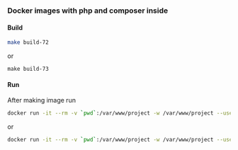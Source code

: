 ### Docker images with php and composer inside

#### Build

```bash
make build-72
```

or

```
make build-73
```

#### Run

After making image run

```bash
docker run -it --rm -v `pwd`:/var/www/project -w /var/www/project --user=1000 local-composer:7.2 sh
```

or

```bash
docker run -it --rm -v `pwd`:/var/www/project -w /var/www/project --user=1000 local-composer:7.3 sh
```